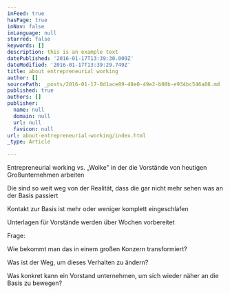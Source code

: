 ```yaml
---
inFeed: true
hasPage: true
inNav: false
inLanguage: null
starred: false
keywords: []
description: this is an example text
datePublished: '2016-01-17T13:39:30.009Z'
dateModified: '2016-01-17T13:39:29.749Z'
title: about entrepreneurial working
author: []
sourcePath: _posts/2016-01-17-0d1ace89-48e0-49e2-b08b-e934bc546a08.md
published: true
authors: []
publisher:
  name: null
  domain: null
  url: null
  favicon: null
url: about-entrepreneurial-working/index.html
_type: Article

---
```

Entrepreneurial working vs. „Wolke" in der die Vorstände von heutigen Großunternehmen arbeiten

Die sind so weit weg von der Realität, dass die gar nicht mehr sehen was an der Basis passiert

Kontakt zur Basis ist mehr oder weniger komplett eingeschlafen

Unterlagen für Vorstände werden über Wochen vorbereitet

Frage: 

Wie bekommt man das in einem großen Konzern transformiert?

Was ist der Weg, um dieses Verhalten zu ändern?

Was konkret kann ein Vorstand unternehmen, um sich wieder näher an die Basis zu bewegen?